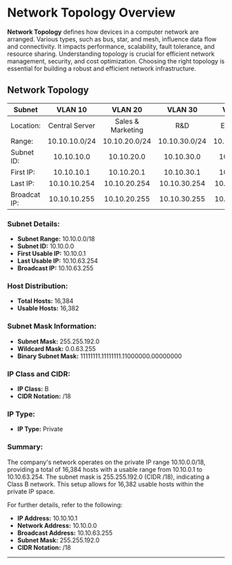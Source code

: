 # Network Topology Overview

**Network Topology** defines how devices in a computer network are arranged. Various types, such as bus, star, and mesh, influence data flow and connectivity. It impacts performance, scalability, fault tolerance, and resource sharing. Understanding topology is crucial for efficient network management, security, and cost optimization. Choosing the right topology is essential for building a robust and efficient network infrastructure.

## Network Topology

| Subnet        | VLAN 10       | VLAN 20       | VLAN 30     | VLAN 40 | 
| ------------- | :-------------: | :-------------: | :-------------: | :-------------: |
| Location:     | Central Server  | Sales & Marketing | R&D | Expansion |
| Range:        | 10.10.10.0/24   | 10.10.20.0/24   | 10.10.30.0/24   | 10.10.40.0/24 |
| Subnet ID:    | 10.10.10.0      | 10.10.20.0      | 10.10.30.0      | 10.10.40.0 |
| First IP:     | 10.10.10.1      | 10.10.20.1      | 10.10.30.1      | 10.10.40.1 |
| Last IP:      | 10.10.10.254    | 10.10.20.254    | 10.10.30.254    | 10.10.40.254 |
| Broadcat IP:  | 10.10.10.255    | 10.10.20.255    | 10.10.30.255    | 10.10.40.255 |

### Subnet Details:

- **Subnet Range:** 10.10.0.0/18
- **Subnet ID:** 10.10.0.0
- **First Usable IP:** 10.10.0.1
- **Last Usable IP:** 10.10.63.254
- **Broadcast IP:** 10.10.63.255

### Host Distribution:

- **Total Hosts:** 16,384
- **Usable Hosts:** 16,382

### Subnet Mask Information:

- **Subnet Mask:** 255.255.192.0
- **Wildcard Mask:** 0.0.63.255
- **Binary Subnet Mask:** 11111111.11111111.11000000.00000000

### IP Class and CIDR:

- **IP Class:** B
- **CIDR Notation:** /18

### IP Type:

- **IP Type:** Private

### Summary:

The company's network operates on the private IP range 10.10.0.0/18, providing a total of 16,384 hosts with a usable range from 10.10.0.1 to 10.10.63.254. The subnet mask is 255.255.192.0 (CIDR /18), indicating a Class B network. This setup allows for 16,382 usable hosts within the private IP space.

For further details, refer to the following:

- **IP Address:** 10.10.10.1
- **Network Address:** 10.10.0.0
- **Broadcast Address:** 10.10.63.255
- **Subnet Mask:** 255.255.192.0
- **CIDR Notation:** /18
---------------------------------













